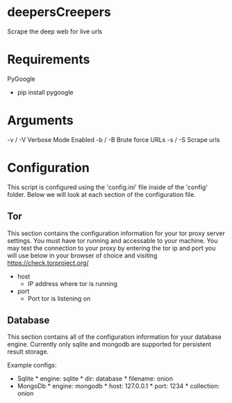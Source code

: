# deepersCreepers
Scrape the deep web for live urls

# Requirements
PyGoogle
  - pip install pygoogle

# Arguments
-v / -V    Verbose Mode Enabled
-b / -B    Brute force URLs
-s / -S    Scrape urls

# Configuration
This script is configured using the 'config.ini' file inside of the 'config' folder.  Below we will look at each section of the configuration file.

Tor
---
This section contains the configuration information for your tor
proxy server settings.  You must have tor running and accessable
to your machine.  You may test the connection to your proxy by
entering the tor ip and port you will use below in your browser
of choice and visiting https://check.torproject.org/

* host
    * IP address where tor is running
* port
    * Port tor is listening on

Database
---
This section contains all of the configuration information for your
database engine.  Currently only sqlite and mongodb are supported for
persistent result storage.

Example configs:
*   Sqlite
        * engine: sqlite
        * dir: database
        * filename: onion
*   MongoDb
        * engine: mongodb
        * host: 127.0.0.1
        * port: 1234
        * collection: onion
